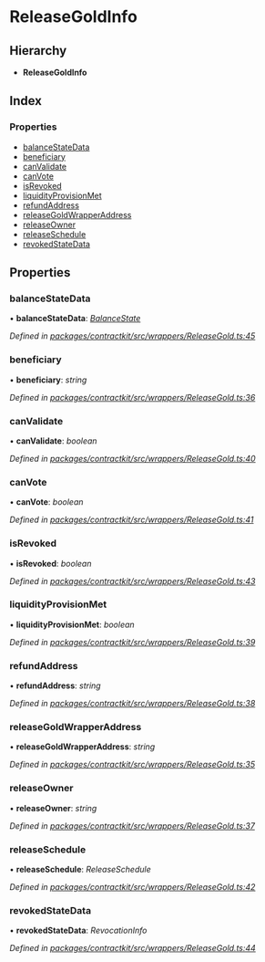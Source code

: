 # ReleaseGoldInfo

## Hierarchy

* **ReleaseGoldInfo**

## Index

### Properties

* [balanceStateData](_wrappers_releasegold_.releasegoldinfo.md#balancestatedata)
* [beneficiary](_wrappers_releasegold_.releasegoldinfo.md#beneficiary)
* [canValidate](_wrappers_releasegold_.releasegoldinfo.md#canvalidate)
* [canVote](_wrappers_releasegold_.releasegoldinfo.md#canvote)
* [isRevoked](_wrappers_releasegold_.releasegoldinfo.md#isrevoked)
* [liquidityProvisionMet](_wrappers_releasegold_.releasegoldinfo.md#liquidityprovisionmet)
* [refundAddress](_wrappers_releasegold_.releasegoldinfo.md#refundaddress)
* [releaseGoldWrapperAddress](_wrappers_releasegold_.releasegoldinfo.md#releasegoldwrapperaddress)
* [releaseOwner](_wrappers_releasegold_.releasegoldinfo.md#releaseowner)
* [releaseSchedule](_wrappers_releasegold_.releasegoldinfo.md#releaseschedule)
* [revokedStateData](_wrappers_releasegold_.releasegoldinfo.md#revokedstatedata)

## Properties

### balanceStateData

• **balanceStateData**: [_BalanceState_](_wrappers_releasegold_.balancestate.md)

_Defined in_ [_packages/contractkit/src/wrappers/ReleaseGold.ts:45_](https://github.com/celo-org/celo-monorepo/blob/master/packages/contractkit/src/wrappers/ReleaseGold.ts#L45)

### beneficiary

• **beneficiary**: _string_

_Defined in_ [_packages/contractkit/src/wrappers/ReleaseGold.ts:36_](https://github.com/celo-org/celo-monorepo/blob/master/packages/contractkit/src/wrappers/ReleaseGold.ts#L36)

### canValidate

• **canValidate**: _boolean_

_Defined in_ [_packages/contractkit/src/wrappers/ReleaseGold.ts:40_](https://github.com/celo-org/celo-monorepo/blob/master/packages/contractkit/src/wrappers/ReleaseGold.ts#L40)

### canVote

• **canVote**: _boolean_

_Defined in_ [_packages/contractkit/src/wrappers/ReleaseGold.ts:41_](https://github.com/celo-org/celo-monorepo/blob/master/packages/contractkit/src/wrappers/ReleaseGold.ts#L41)

### isRevoked

• **isRevoked**: _boolean_

_Defined in_ [_packages/contractkit/src/wrappers/ReleaseGold.ts:43_](https://github.com/celo-org/celo-monorepo/blob/master/packages/contractkit/src/wrappers/ReleaseGold.ts#L43)

### liquidityProvisionMet

• **liquidityProvisionMet**: _boolean_

_Defined in_ [_packages/contractkit/src/wrappers/ReleaseGold.ts:39_](https://github.com/celo-org/celo-monorepo/blob/master/packages/contractkit/src/wrappers/ReleaseGold.ts#L39)

### refundAddress

• **refundAddress**: _string_

_Defined in_ [_packages/contractkit/src/wrappers/ReleaseGold.ts:38_](https://github.com/celo-org/celo-monorepo/blob/master/packages/contractkit/src/wrappers/ReleaseGold.ts#L38)

### releaseGoldWrapperAddress

• **releaseGoldWrapperAddress**: _string_

_Defined in_ [_packages/contractkit/src/wrappers/ReleaseGold.ts:35_](https://github.com/celo-org/celo-monorepo/blob/master/packages/contractkit/src/wrappers/ReleaseGold.ts#L35)

### releaseOwner

• **releaseOwner**: _string_

_Defined in_ [_packages/contractkit/src/wrappers/ReleaseGold.ts:37_](https://github.com/celo-org/celo-monorepo/blob/master/packages/contractkit/src/wrappers/ReleaseGold.ts#L37)

### releaseSchedule

• **releaseSchedule**: _ReleaseSchedule_

_Defined in_ [_packages/contractkit/src/wrappers/ReleaseGold.ts:42_](https://github.com/celo-org/celo-monorepo/blob/master/packages/contractkit/src/wrappers/ReleaseGold.ts#L42)

### revokedStateData

• **revokedStateData**: _RevocationInfo_

_Defined in_ [_packages/contractkit/src/wrappers/ReleaseGold.ts:44_](https://github.com/celo-org/celo-monorepo/blob/master/packages/contractkit/src/wrappers/ReleaseGold.ts#L44)

